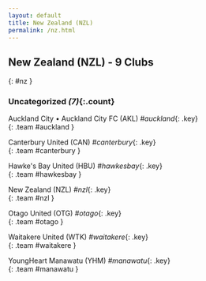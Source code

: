 ```yaml
---
layout: default
title: New Zealand (NZL)
permalink: /nz.html
---
```



## New Zealand (NZL) - 9 Clubs
{: #nz }









### Uncategorized _(7)_{:.count}


Auckland City • Auckland City FC  (AKL)  _#auckland_{: .key} <br>
{: .team #auckland }

Canterbury United  (CAN)  _#canterbury_{: .key} <br>
{: .team #canterbury }

Hawke's Bay United  (HBU)  _#hawkesbay_{: .key} <br>
{: .team #hawkesbay }

New Zealand  (NZL)  _#nzl_{: .key} <br>
{: .team #nzl }

Otago United  (OTG)  _#otago_{: .key} <br>
{: .team #otago }

Waitakere United  (WTK)  _#waitakere_{: .key} <br>
{: .team #waitakere }

YoungHeart Manawatu  (YHM)  _#manawatu_{: .key} <br>
{: .team #manawatu }


 
